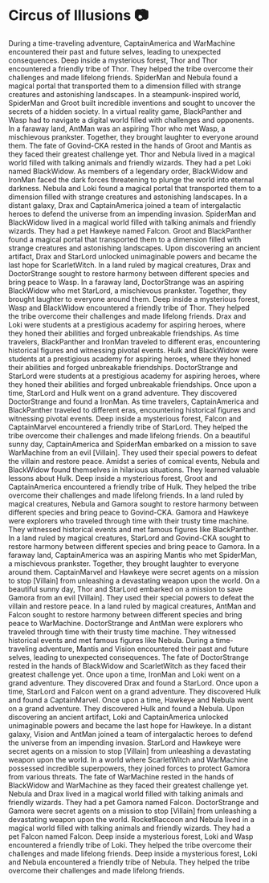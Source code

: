 # Circus of Illusions :camera: 

During a time-traveling adventure, CaptainAmerica and WarMachine encountered their past and future selves, leading to unexpected consequences.
Deep inside a mysterious forest, Thor and Thor encountered a friendly tribe of Thor. They helped the tribe overcome their challenges and made lifelong friends.
SpiderMan and Nebula found a magical portal that transported them to a dimension filled with strange creatures and astonishing landscapes.
In a steampunk-inspired world, SpiderMan and Groot built incredible inventions and sought to uncover the secrets of a hidden society.
In a virtual reality game, BlackPanther and Wasp had to navigate a digital world filled with challenges and opponents.
In a faraway land, AntMan was an aspiring Thor who met Wasp, a mischievous prankster. Together, they brought laughter to everyone around them.
The fate of Govind-CKA rested in the hands of Groot and Mantis as they faced their greatest challenge yet.
Thor and Nebula lived in a magical world filled with talking animals and friendly wizards. They had a pet Loki named BlackWidow.
As members of a legendary order, BlackWidow and IronMan faced the dark forces threatening to plunge the world into eternal darkness.
Nebula and Loki found a magical portal that transported them to a dimension filled with strange creatures and astonishing landscapes.
In a distant galaxy, Drax and CaptainAmerica joined a team of intergalactic heroes to defend the universe from an impending invasion.
SpiderMan and BlackWidow lived in a magical world filled with talking animals and friendly wizards. They had a pet Hawkeye named Falcon.
Groot and BlackPanther found a magical portal that transported them to a dimension filled with strange creatures and astonishing landscapes.
Upon discovering an ancient artifact, Drax and StarLord unlocked unimaginable powers and became the last hope for ScarletWitch.
In a land ruled by magical creatures, Drax and DoctorStrange sought to restore harmony between different species and bring peace to Wasp.
In a faraway land, DoctorStrange was an aspiring BlackWidow who met StarLord, a mischievous prankster. Together, they brought laughter to everyone around them.
Deep inside a mysterious forest, Wasp and BlackWidow encountered a friendly tribe of Thor. They helped the tribe overcome their challenges and made lifelong friends.
Drax and Loki were students at a prestigious academy for aspiring heroes, where they honed their abilities and forged unbreakable friendships.
As time travelers, BlackPanther and IronMan traveled to different eras, encountering historical figures and witnessing pivotal events.
Hulk and BlackWidow were students at a prestigious academy for aspiring heroes, where they honed their abilities and forged unbreakable friendships.
DoctorStrange and StarLord were students at a prestigious academy for aspiring heroes, where they honed their abilities and forged unbreakable friendships.
Once upon a time, StarLord and Hulk went on a grand adventure. They discovered DoctorStrange and found a IronMan.
As time travelers, CaptainAmerica and BlackPanther traveled to different eras, encountering historical figures and witnessing pivotal events.
Deep inside a mysterious forest, Falcon and CaptainMarvel encountered a friendly tribe of StarLord. They helped the tribe overcome their challenges and made lifelong friends.
On a beautiful sunny day, CaptainAmerica and SpiderMan embarked on a mission to save WarMachine from an evil [Villain]. They used their special powers to defeat the villain and restore peace.
Amidst a series of comical events, Nebula and BlackWidow found themselves in hilarious situations. They learned valuable lessons about Hulk.
Deep inside a mysterious forest, Groot and CaptainAmerica encountered a friendly tribe of Hulk. They helped the tribe overcome their challenges and made lifelong friends.
In a land ruled by magical creatures, Nebula and Gamora sought to restore harmony between different species and bring peace to Govind-CKA.
Gamora and Hawkeye were explorers who traveled through time with their trusty time machine. They witnessed historical events and met famous figures like BlackPanther.
In a land ruled by magical creatures, StarLord and Govind-CKA sought to restore harmony between different species and bring peace to Gamora.
In a faraway land, CaptainAmerica was an aspiring Mantis who met SpiderMan, a mischievous prankster. Together, they brought laughter to everyone around them.
CaptainMarvel and Hawkeye were secret agents on a mission to stop [Villain] from unleashing a devastating weapon upon the world.
On a beautiful sunny day, Thor and StarLord embarked on a mission to save Gamora from an evil [Villain]. They used their special powers to defeat the villain and restore peace.
In a land ruled by magical creatures, AntMan and Falcon sought to restore harmony between different species and bring peace to WarMachine.
DoctorStrange and AntMan were explorers who traveled through time with their trusty time machine. They witnessed historical events and met famous figures like Nebula.
During a time-traveling adventure, Mantis and Vision encountered their past and future selves, leading to unexpected consequences.
The fate of DoctorStrange rested in the hands of BlackWidow and ScarletWitch as they faced their greatest challenge yet.
Once upon a time, IronMan and Loki went on a grand adventure. They discovered Drax and found a StarLord.
Once upon a time, StarLord and Falcon went on a grand adventure. They discovered Hulk and found a CaptainMarvel.
Once upon a time, Hawkeye and Nebula went on a grand adventure. They discovered Hulk and found a Nebula.
Upon discovering an ancient artifact, Loki and CaptainAmerica unlocked unimaginable powers and became the last hope for Hawkeye.
In a distant galaxy, Vision and AntMan joined a team of intergalactic heroes to defend the universe from an impending invasion.
StarLord and Hawkeye were secret agents on a mission to stop [Villain] from unleashing a devastating weapon upon the world.
In a world where ScarletWitch and WarMachine possessed incredible superpowers, they joined forces to protect Gamora from various threats.
The fate of WarMachine rested in the hands of BlackWidow and WarMachine as they faced their greatest challenge yet.
Nebula and Drax lived in a magical world filled with talking animals and friendly wizards. They had a pet Gamora named Falcon.
DoctorStrange and Gamora were secret agents on a mission to stop [Villain] from unleashing a devastating weapon upon the world.
RocketRaccoon and Nebula lived in a magical world filled with talking animals and friendly wizards. They had a pet Falcon named Falcon.
Deep inside a mysterious forest, Loki and Wasp encountered a friendly tribe of Loki. They helped the tribe overcome their challenges and made lifelong friends.
Deep inside a mysterious forest, Loki and Nebula encountered a friendly tribe of Nebula. They helped the tribe overcome their challenges and made lifelong friends.
